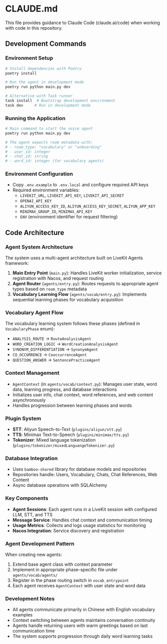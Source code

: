 # CLAUDE.md

This file provides guidance to Claude Code (claude.ai/code) when working with code in this repository.

## Development Commands

### Environment Setup
```bash
# Install dependencies with Poetry
poetry install

# Run the agent in development mode
poetry run python main.py dev

# Alternative with Task runner
task install  # Bootstrap development environment
task dev     # Run in development mode
```

### Running the Application
```bash
# Main command to start the voice agent
poetry run python main.py dev

# The agent expects room metadata with:
# - room_type: "vocabulary" or "onboarding"
# - user_id: integer
# - chat_id: string
# - word_id: integer (for vocabulary agents)
```

### Environment Configuration
- Copy `.env.example` to `.env.local` and configure required API keys
- Required environment variables:
  - `LIVEKIT_URL`, `LIVEKIT_API_KEY`, `LIVEKIT_API_SECRET`
  - `OPENAI_API_KEY`
  - `ALIYUN_ACCESS_KEY_ID`, `ALIYUN_ACCESS_KEY_SECRET`, `ALIYUN_APP_KEY`
  - `MINIMAX_GROUP_ID`, `MINIMAX_API_KEY`
  - `ENV` (environment identifier for request filtering)

## Code Architecture

### Agent System Architecture
The system uses a multi-agent architecture built on LiveKit Agents framework:

1. **Main Entry Point** (`main.py`): Handles LiveKit worker initialization, service registration with Nacos, and request routing
2. **Agent Router** (`agents/entry.py`): Routes requests to appropriate agent types based on `room_type` metadata
3. **Vocabulary Learning Flow** (`agents/vocab/entry.py`): Implements sequential learning phases for vocabulary acquisition

### Vocabulary Agent Flow
The vocabulary learning system follows these phases (defined in `VocabularyPhase` enum):
- `ANALYSIS_ROUTE` → `RouteAnalysisAgent`
- `WORD_CREATION_LOGIC` → `WordCreationAnalysisAgent`  
- `SYNONYM_DIFFERENTIATION` → `SynonymAgent`
- `CO_OCCURRENCE` → `CooccurrenceAgent`
- `QUESTION_ANSWER` → `SentencePracticeAgent`

### Context Management
- `AgentContext` (in `agents/vocab/context.py`): Manages user state, word data, learning progress, and database interactions
- Initializes user info, chat context, word references, and web content asynchronously
- Handles progression between learning phases and words

### Plugin System
- **STT**: Aliyun Speech-to-Text (`plugins/aliyun/stt.py`)
- **TTS**: Minimax Text-to-Speech (`plugins/minimax/tts.py`)
- **Tokenizer**: Mixed language tokenization (`plugins/tokenizer/mixedLanguangeTokenizer.py`)

### Database Integration
- Uses `bamboo-shared` library for database models and repositories
- Repositories handle: Users, Vocabulary, Chats, Chat References, Web Content
- Async database operations with SQLAlchemy

### Key Components
- **Agent Sessions**: Each agent runs in a LiveKit session with configured LLM, STT, and TTS
- **Message Service**: Handles chat context and communication timing
- **Usage Metrics**: Collects and logs usage statistics for monitoring
- **Nacos Integration**: Service discovery and registration

### Agent Development Pattern
When creating new agents:
1. Extend base agent class with context parameter
2. Implement in appropriate phase-specific file under `agents/vocab/agents/`
3. Register in the phase routing switch in `vocab_entrypoint`
4. Each agent receives `AgentContext` with user state and word data

### Development Notes
- All agents communicate primarily in Chinese with English vocabulary examples
- Context switching between agents maintains conversation continuity
- Agents handle returning users with warm greetings based on last communication time
- The system supports progression through daily word learning tasks